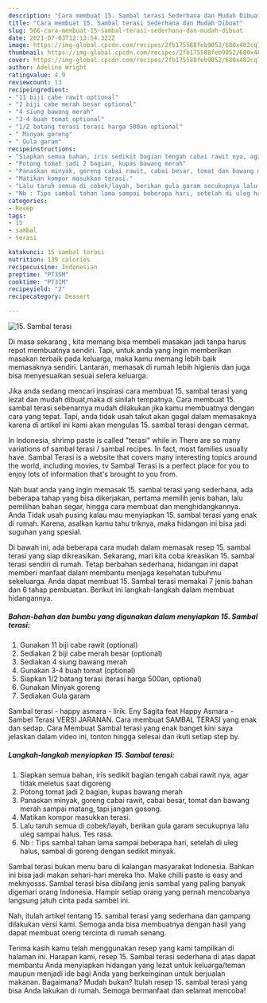 ```yaml
---
description: "Cara membuat 15. Sambal terasi Sederhana dan Mudah Dibuat"
title: "Cara membuat 15. Sambal terasi Sederhana dan Mudah Dibuat"
slug: 566-cara-membuat-15-sambal-terasi-sederhana-dan-mudah-dibuat
date: 2021-07-03T12:13:54.322Z
image: https://img-global.cpcdn.com/recipes/2fb175588feb9052/680x482cq70/15-sambal-terasi-foto-resep-utama.jpg
thumbnail: https://img-global.cpcdn.com/recipes/2fb175588feb9052/680x482cq70/15-sambal-terasi-foto-resep-utama.jpg
cover: https://img-global.cpcdn.com/recipes/2fb175588feb9052/680x482cq70/15-sambal-terasi-foto-resep-utama.jpg
author: Adeline Wright
ratingvalue: 4.9
reviewcount: 13
recipeingredient:
- "11 biji cabe rawit optional"
- "2 biji cabe merah besar optional"
- "4 siung bawang merah"
- "3-4 buah tomat optional"
- "1/2 batang terasi terasi harga 500an optional"
- " Minyak goreng"
- " Gula garam"
recipeinstructions:
- "Siapkan semua bahan, iris sedikit bagian tengah cabai rawit nya, agar tidak meletus saat digoreng"
- "Potong tomat jadi 2 bagian, kupas bawang merah"
- "Panaskan minyak, goreng cabai rawit, cabai besar, tomat dan bawang merah sampai matang, tapi jangan gosong."
- "Matikan kompor masukkan terasi."
- "Lalu taruh semua di cobek/layah, berikan gula garam secukupnya lalu uleg sampai halus. Tes rasa."
- "Nb : Tips sambal tahan lama sampai beberapa hari, setelah di uleg halus, sambal di goreng dengan sedikit minyak."
categories:
- Resep
tags:
- 15
- sambal
- terasi

katakunci: 15 sambal terasi 
nutrition: 139 calories
recipecuisine: Indonesian
preptime: "PT35M"
cooktime: "PT31M"
recipeyield: "2"
recipecategory: Dessert

---
```



![15. Sambal terasi](https://img-global.cpcdn.com/recipes/2fb175588feb9052/680x482cq70/15-sambal-terasi-foto-resep-utama.jpg)

Di masa  sekarang , kita memang bisa membeli masakan jadi tanpa harus repot membuatnya sendiri. Tapi, untuk anda yang ingin memberikan masakan terbaik pada keluarga, maka kamu memang lebih baik memasaknya sendiri. Lantaran, memasak di rumah lebih higienis dan juga bisa menyesuaikan sesuai selera keluarga.

Jika anda sedang mencari inspirasi cara membuat 15. sambal terasi yang lezat dan mudah dibuat,maka di sinilah tempatnya. Cara membuat 15. sambal terasi  sebenarnya mudah dilakukan jika kamu membuatnya dengan cara yang tepat. Tapi, anda tidak usah takut akan gagal dalam memasaknya 
karena di artikel ini kami akan mengulas 15. sambal terasi dengan cermat.  

In Indonesia, shrimp paste is called &#34;terasi&#34; while in There are so many variations of sambal terasi / sambal recipes. In fact, most families usually have. Sambal Terasi is a website that covers many interesting topics around the world, including movies, tv Sambal Terasi is a perfect place for you to enjoy lots of information that&#39;s brought to you from.

Nah buat anda yang ingin memasak 15. sambal terasi yang sederhana, ada beberapa tahap yang bisa dikerjakan, pertama memilih jenis bahan, lalu pemilihan bahan segar, hingga cara membuat dan menghidangkannya. Anda Tidak usah pusing kalau mau menyiapkan 15. sambal terasi yang enak di rumah. Karena, asalkan kamu  tahu triknya, maka hidangan ini bisa jadi suguhan yang spesial.

Di bawah ini, ada beberapa cara mudah dalam memasak resep 15. sambal terasi yang siap dikreasikan. Sekarang, mari kita coba kreasikan 15. sambal terasi sendiri di rumah. Tetap berbahan sederhana, hidangan ini dapat memberi manfaat dalam membantu menjaga kesehatan tubuhmu sekeluarga. Anda dapat membuat 15. Sambal terasi memakai 7 jenis bahan dan 6 tahap pembuatan. Berikut ini langkah-langkah dalam membuat hidangannya.

<!--inarticleads1-->

##### Bahan-bahan dan bumbu yang digunakan dalam menyiapkan 15. Sambal terasi:

1. Gunakan 11 biji cabe rawit (optional)
1. Sediakan 2 biji cabe merah besar (optional)
1. Sediakan 4 siung bawang merah
1. Gunakan 3-4 buah tomat (optional)
1. Siapkan 1/2 batang terasi (terasi harga 500an, optional)
1. Gunakan  Minyak goreng
1. Sediakan  Gula garam


Sambal terasi - happy asmara - lirik. Eny Sagita feat Happy Asmara - Sambel Terasi VERSI JARANAN. Cara membuat SAMBAL TERASI yang enak dan sedap. Cara Membuat Sambal terasi yang enak banget kini saya jelaskan dalam video ini, tonton hingga selesai dan ikuti setiap step by. 

<!--inarticleads2-->

##### Langkah-langkah menyiapkan 15. Sambal terasi:

1. Siapkan semua bahan, iris sedikit bagian tengah cabai rawit nya, agar tidak meletus saat digoreng
1. Potong tomat jadi 2 bagian, kupas bawang merah
1. Panaskan minyak, goreng cabai rawit, cabai besar, tomat dan bawang merah sampai matang, tapi jangan gosong.
1. Matikan kompor masukkan terasi.
1. Lalu taruh semua di cobek/layah, berikan gula garam secukupnya lalu uleg sampai halus. Tes rasa.
1. Nb : Tips sambal tahan lama sampai beberapa hari, setelah di uleg halus, sambal di goreng dengan sedikit minyak.


Sambal terasi bukan menu baru di kalangan masyarakat Indonesia. Bahkan ini bisa jadi makan sehari-hari mereka lho. Make chilli paste is easy and meknyosss. Sambal terasi bisa dibilang jenis sambal yang paling banyak digemari orang Indonesia. Hampir setiap orang yang pernah mencobanya langsung jatuh cinta pada sambel ini. 

Nah, itulah artikel tentang  15. sambal terasi  yang sederhana dan gampang dilakukan versi kami. Semoga anda bisa membuatnya dengan hasil yang dapat membuat oreng tercinta di rumah senang. 

Terima kasih kamu telah menggunakan resep yang kami tampilkan di halaman ini. Harapan kami, resep  15. Sambal terasi sederhana di atas dapat membantu Anda menyiapkan hidangan yang lezat untuk keluarga/teman maupun menjadi ide bagi Anda yang berkeinginan untuk berjualan makanan. Bagaimana? Mudah bukan? Itulah resep 15. sambal terasi yang bisa Anda lakukan di rumah. Semoga bermanfaat dan selamat mencoba!


